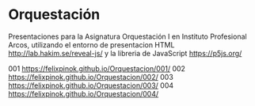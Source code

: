 # Orquestación
Presentaciones para la Asignatura Orquestación I en Instituto Profesional Arcos, utilizando el entorno de presentacion HTML http://lab.hakim.se/reveal-js/ y la libreria de JavaScript https://p5js.org/

001 https://felixpinok.github.io/Orquestacion/001/
002 https://felixpinok.github.io/Orquestacion/002/
003 https://felixpinok.github.io/Orquestacion/003/
004 https://felixpinok.github.io/Orquestacion/004/
